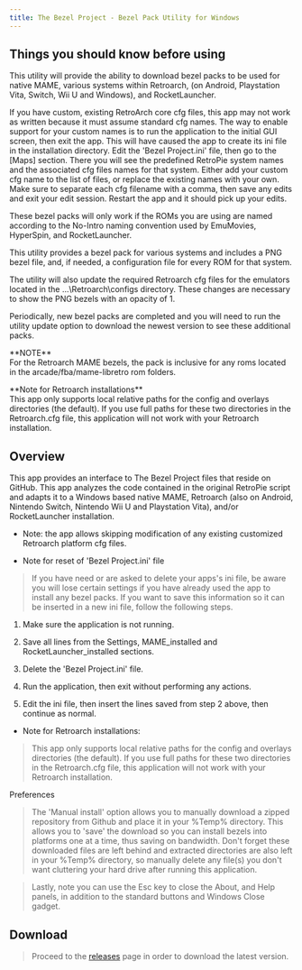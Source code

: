 ```yaml
---
title: The Bezel Project - Bezel Pack Utility for Windows
---
```


Things you should know before using
-----------------------------------

This utility will provide the ability to download bezel packs to be used for
native MAME, various systems within Retroarch, (on Android, Playstation Vita,
Switch, Wii U and Windows), and RocketLauncher.

If you have custom, existing RetroArch core cfg files, this app may not work as
written because it must assume standard cfg names. The way to enable support for
your custom names is to run the application to the initial GUI screen, then exit
the app. This will have caused the app to create its ini file in the
installation directory. Edit the 'Bezel Project.ini' file, then go to the [Maps]
section. There you will see the predefined RetroPie system names and the
associated cfg files names for that system. Either add your custom cfg name to
the list of files, or replace the existing names with your own. Make sure to
separate each cfg filename with a comma, then save any edits and exit your edit
session. Restart the app and it should pick up your edits.

These bezel packs will only work if the ROMs you are using are named according
to the No-Intro naming convention used by EmuMovies, HyperSpin, and
RocketLauncher.

This utility provides a bezel pack for various systems and includes a PNG bezel
file, and, if needed, a configuration file for every ROM for that system.

The utility will also update the required Retroarch cfg files for the emulators
located in the ...\\Retroarch\\configs directory. These changes are necessary to
show the PNG bezels with an opacity of 1.

Periodically, new bezel packs are completed and you will need to run the utility
update option to download the newest version to see these additional packs.

\*\*NOTE\*\*  
For the Retroarch MAME bezels, the pack is inclusive for any roms located in the
arcade/fba/mame-libretro rom folders.

\*\*Note for Retroarch installations\*\*  
This app only supports local relative paths for the config and overlays
directories (the default). If you use full paths for these two directories in
the Retroarch.cfg file, this application will not work with your Retroarch
installation.

Overview
--------

This app provides an interface to The Bezel Project files that reside on GitHub.
This app analyzes the code contained in the original RetroPie script and adapts
it to a Windows based native MAME, Retroarch (also on Android, Nintendo Switch,
Nintendo Wii U and Playstation Vita), and/or RocketLauncher installation.

-   Note: the app allows skipping modification of any existing customized
    Retroarch platform cfg files.

-   Note for reset of 'Bezel Project.ini' file

>   If you have need or are asked to delete your apps's ini file, be aware you
>   will lose certain settings if you have already used the app to install any
>   bezel packs. If you want to save this information so it can be inserted in a
>   new ini file, follow the following steps.

1.  Make sure the application is not running.

2.  Save all lines from the Settings, MAME_installed and
    RocketLauncher_installed sections.

3.  Delete the 'Bezel Project.ini' file.

4.  Run the application, then exit without performing any actions.

5.  Edit the ini file, then insert the lines saved from step 2 above, then
    continue as normal.

-   Note for Retroarch installations:

>   This app only supports local relative paths for the config and overlays
>   directories (the default). If you use full paths for these two directories
>   in the Retroarch.cfg file, this application will not work with your
>   Retroarch installation.

Preferences

>   The 'Manual install' option allows you to manually download a zipped
>   repository from Github and place it in your %Temp% directory. This allows
>   you to 'save' the download so you can install bezels into platforms one at a
>   time, thus saving on bandwidth. Don't forget these downloaded files are left
>   behind and extracted directories are also left in your %Temp% directory, so
>   manually delete any file(s) you don't want cluttering your hard drive after
>   running this application.

>   Lastly, note you can use the Esc key to close the About, and Help panels, in
>   addition to the standard buttons and Windows Close gadget.

Download
--------

>   Proceed to the
>   [releases](https://github.com/thebezelproject/BezelProject-Windows/releases)
>   page in order to download the latest version.
